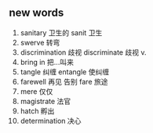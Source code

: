 ## new words

1. sanitary 卫生的 sanit 卫生
2. swerve 转弯
3. discrimination 歧视 discriminate 歧视 v.
4. bring in 把...叫来
5. tangle 纠缠 entangle 使纠缠
6. farewell 再见 告别 fare 旅途
7. mere 仅仅
8. magistrate 法官
9. hatch 孵出
10. determination 决心
